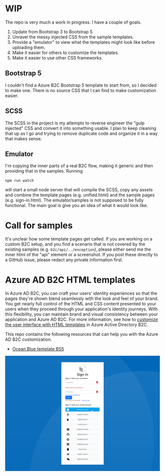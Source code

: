 # WIP

The repo is very much a work in progress. I have a couple of goals.

1. Update from Bootstrap 3 to Bootstrap 5.
2. Unravel the messy injected CSS from the sample templates.
3. Provide a "emulator" to view what the templates might look like before uploading them.
4. Make it easier for others to customize the templates.
5. Make it easier to use other CSS frameworks.

## Bootstrap 5
I couldn't find a Azure B2C Bootstrap 5 template to start from, so I decided to make one. 
There is no source CSS that I can find to make customization easier. 

## SCSS
The SCSS in the project is my attempts to reverse engineer the "gulp injected" CSS and convert it into something usable.
I plan to keep cleaning that up as I go and trying to remove duplicate code and organize it in a way that makes sense.

## Emulator
I'm copying the inner parts of a real B2C flow, making it generic and then providing that in the samples. Running

```shell
npm run watch
```

will start a small node server that will compile the SCSS, copy any assets and combine the template pages (e.g. unified.html) 
and the sample pages (e.g. sign-in.html). The emulator/samples is not supposed to be fully functional. The main goal is 
give you an idea of what it would look like.

# Call for samples
It's unclear how some template pages get called. If you are working on a custom B2C setup, and you find a scenario
that is not covered by the existing samples (e.g. `b2c/api/../exception`), please either send me the inner html of the "api" element or a screenshot.
If you post these directly to a GitHub issue, please redact any private information first.


# Azure AD B2C HTML templates

In Azure AD B2C, you can craft your users' identity experiences so that the pages they're shown blend seamlessly with the look and feel of your brand. You get nearly full control of the HTML and CSS content presented to your users when they proceed through your application's identity journeys. With this flexibility, you can maintain brand and visual consistency between your application and Azure AD B2C. For more information, see how to [customize the user interface with HTML templates](https://docs.microsoft.com/azure/active-directory-b2c/customize-ui-with-html) in Azure Active Directory B2C.

This repo contains the following resources that can help you with the Azure AD B2C customization. 

- [Ocean Blue template BS5](templates/Bootstrap)

![Ocean Blue template screenshot](images/b2c_bootstrap5.png)

